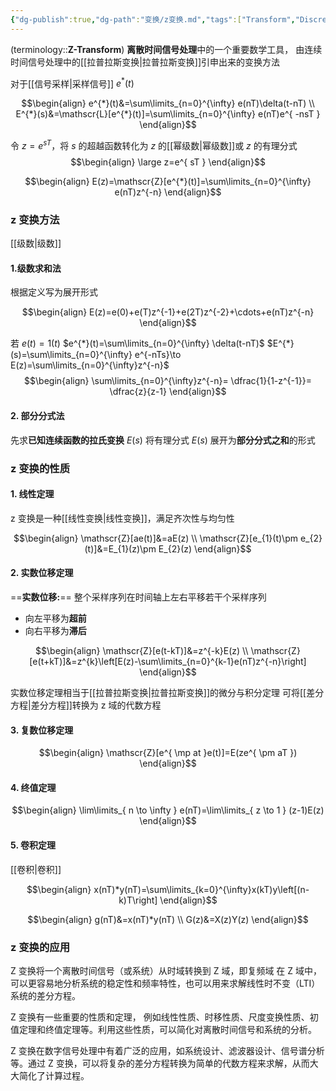 ```yaml
---
{"dg-publish":true,"dg-path":"变换/z变换.md","tags":["Transform","Discrete"],"permalink":"/变换/z变换/","dgPassFrontmatter":true,"noteIcon":"","created":"2024-05-21T15:20:27.861+08:00","updated":"2024-08-29T20:19:24.767+08:00"}
---
```


(terminology::**Z-Transform**)
**离散时间信号处理**中的一个重要数学工具，
由连续时间信号处理中的[[拉普拉斯变换\|拉普拉斯变换]]引申出来的变换方法


对于[[信号采样\|采样信号]]  $e^{*}(t)$

$$\begin{align}
e^{*}(t)&=\sum\limits_{n=0}^{\infty} e(nT)\delta(t-nT) \\
E^{*}(s)&=\mathscr{L}[e^{*}(t)]=\sum\limits_{n=0}^{\infty} e(nT)e^{ -nsT }
\end{align}$$

令 $z=e^{ sT }$，将 $s$ 的超越函数转化为 $z$ 的[[幂级数\|幂级数]]或 $z$ 的有理分式
$$\begin{align}
\large z=e^{ sT }
\end{align}$$

$$\begin{align}
E(z)=\mathscr{Z}[e^{*}(t)]=\sum\limits_{n=0}^{\infty} e(nT)z^{-n}
\end{align}$$

### z 变换方法
[[级数\|级数]]

#### 1.级数求和法
根据定义写为展开形式

$$\begin{align}
E(z)=e(0)+e(T)z^{-1}+e(2T)z^{-2}+\cdots+e(nT)z^{-n}
\end{align}$$

若 $e(t)=1(t)$
$e^{*}(t)=\sum\limits_{n=0}^{\infty} \delta(t-nT)$
$E^{*}(s)=\sum\limits_{n=0}^{\infty} e^{-nTs}\to E(z)=\sum\limits_{n=0}^{\infty}z^{-n}$
$$\begin{align}
\sum\limits_{n=0}^{\infty}z^{-n}= \dfrac{1}{1-z^{-1}}= \dfrac{z}{z-1}
\end{align}$$


#### 2. 部分分式法
先求**已知连续函数的拉氏变换**  $E(s)$
将有理分式 $E(s)$ 展开为**部分分式之和**的形式


### z 变换的性质

#### 1. 线性定理
z 变换是一种[[线性变换\|线性变换]]，满足齐次性与均匀性

$$\begin{align}
\mathscr{Z}[ae(t)]&=aE(z) \\
\mathscr{Z}[e_{1}(t)\pm e_{2}(t)]&=E_{1}(z)\pm E_{2}(z)
\end{align}$$


#### 2. 实数位移定理
==**实数位移:**==
整个采样序列在时间轴上左右平移若干个采样序列
- 向左平移为**超前**
- 向右平移为**滞后**

$$\begin{align}
\mathscr{Z}[e(t-kT)]&=z^{-k}E(z) \\
\mathscr{Z}[e(t+kT)]&=z^{k}\left[E(z)-\sum\limits_{n=0}^{k-1}e(nT)z^{-n}\right]
\end{align}$$

实数位移定理相当于[[拉普拉斯变换\|拉普拉斯变换]]的微分与积分定理
可将[[差分方程\|差分方程]]转换为 z 域的代数方程

#### 3. 复数位移定理
$$\begin{align}
\mathscr{Z}[e^{ \mp at }e(t)]=E(ze^{ \pm aT })
\end{align}$$
#### 4. 终值定理

$$\begin{align}
\lim\limits_{ n \to \infty } e(nT)=\lim\limits_{ z \to 1 } (z-1)E(z)
\end{align}$$

#### 5. 卷积定理
[[卷积\|卷积]]

$$\begin{align}
x(nT)*y(nT)=\sum\limits_{k=0}^{\infty}x(kT)y\left[(n-k)T\right]
\end{align}$$

$$\begin{align}
g(nT)&=x(nT)*y(nT) \\
G(z)&=X(z)Y(z)
\end{align}$$


### z 变换的应用
Z 变换将一个离散时间信号（或系统）从时域转换到 Z 域，即复频域
在 Z 域中，可以更容易地分析系统的稳定性和频率特性，也可以用来求解线性时不变（LTI）系统的差分方程。

Z 变换有一些重要的性质和定理，
例如线性性质、时移性质、尺度变换性质、初值定理和终值定理等。利用这些性质，可以简化对离散时间信号和系统的分析。

Z 变换在数字信号处理中有着广泛的应用，如系统设计、滤波器设计、信号谱分析等。通过 Z 变换，可以将复杂的差分方程转换为简单的代数方程来求解，从而大大简化了计算过程。



